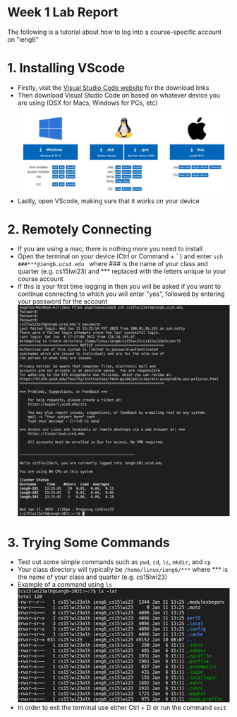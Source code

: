 # Week 1 Lab Report

The following is a tutorial about how to log into a course-specific account on "ieng6"

# 1. Installing VScode
* Firstly, visit the [Visual Studio Code website](https://code.visualstudio.com/download) for the download links
* Then download Visual Studio Code on based on whatever device you are using (OSX for Macs, Windows for PCs, etc)
![Image](vscDownloadScreen.PNG)
* Lastly, open VScode, making sure that it works on your device

# 2. Remotely Connecting
* If you are using a mac, there is nothing more you need to install
* Open the terminal on your device (Ctrl or Command + \` ) and enter `ssh ###***@ieng6.ucsd.edu `
  where ### is the name of your class and quarter (e.g. cs15lwi23) and *** replaced with the letters unique to your course account
* If this is your first time logging in then you will be asked if you want to continue connecting to which you will enter "yes", followed by entering your password for the account
![Image](sshExample.PNG)

# 3. Trying Some Commands
* Test out some simple commands such as `pwd`, `cd`, `ls`, `mkdir`, and `cp`
* Your class directory will typically be `/home/linux/ieng6/***` where *** is the name of your class and quarter (e.g. cs15lwi23)
* Example of a command using `ls`
![Image](commandExample.PNG)
* In order to exit the terminal use either Ctrl + D or run the command `exit` 
